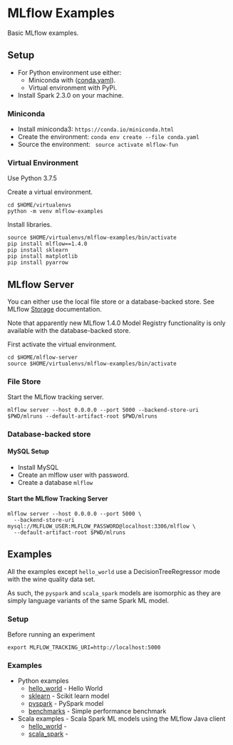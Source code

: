 # MLflow Examples

Basic MLflow examples.

## Setup

* For Python environment use either:
  * Miniconda with ([conda.yaml](conda.yaml)).
  * Virtual environment with PyPi.
* Install Spark 2.3.0 on your machine.

### Miniconda

* Install miniconda3: ``https://conda.io/miniconda.html``
* Create the environment: ``conda env create --file conda.yaml``
* Source the environment: `` source activate mlflow-fun``

### Virtual Environment

Use Python 3.7.5

Create a virtual environment.
```
cd $HOME/virtualenvs
python -m venv mlflow-examples
```

Install libraries.
```
source $HOME/virtualenvs/mlflow-examples/bin/activate
pip install mlflow==1.4.0
pip install sklearn
pip install matplotlib
pip install pyarrow
```

## MLflow Server

You can either use the local file store or a database-backed store. 
See MLflow [Storage](https://mlflow.org/docs/latest/tracking.html#storage) documentation.

Note that apparently new MLflow 1.4.0 Model Registry functionality is only available with the database-backed store.

First activate the virtual environment.
```
cd $HOME/mlflow-server
source $HOME/virtualenvs/mlflow-examples/bin/activate
```


### File Store

Start the MLflow tracking server.

```
mlflow server --host 0.0.0.0 --port 5000 --backend-store-uri $PWD/mlruns --default-artifact-root $PWD/mlruns
```

### Database-backed store

#### MySQL Setup
* Install MySQL
* Create an mlflow user with password.
* Create a database `mlflow` 

#### Start the MLflow Tracking Server
```
mlflow server --host 0.0.0.0 --port 5000 \
  --backend-store-uri mysql://MLFLOW_USER:MLFLOW_PASSWORD@localhost:3306/mlflow \
  --default-artifact-root $PWD/mlruns  
```

## Examples

All the examples except `hello_world` use a DecisionTreeRegressor mode with the  wine quality data set.

As such, the `pyspark` and `scala_spark` models are isomorphic as they are simply language variants of the same Spark ML model.

### Setup
Before running an experiment
```
export MLFLOW_TRACKING_URI=http://localhost:5000
```

### Examples
* Python examples
  * [hello_world](hello_world) - Hello World
  * [sklearn](sklearn) - Scikit learn model
  * [pyspark](pyspark) - PySpark model
  * [benchmarks](benchmarks) - Simple performance benchmark
* Scala examples - Scala Spark ML models using the MLflow Java client
  * [hello_world](scala_spark/README.md#hello_world) - 
  * [scala_spark](scala_spark/) - 
